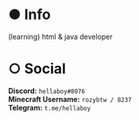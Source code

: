 # ● Info
(learning) html & java developer <br>

# ○ Social
**Discord:** ``hellaboy#8076``<br>
**Minecraft Username:** ``rozybtw / 8237``<br>
**Telegram:** ``t.me/hellaboy``<br>
